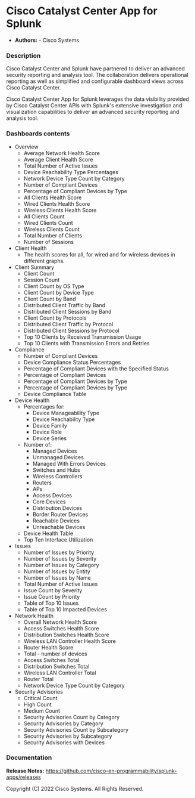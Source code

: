 
Cisco Catalyst Center App for Splunk
===============================

* **Authors:** - Cisco Systems

### Description ###

Cisco Catalyst Center and Splunk have partnered to deliver an advanced
security reporting and analysis tool. The collaboration delivers
operational reporting as well as simplified and configurable dashboard
views across Cisco Catalyst Center.

Cisco Catalyst Center App for Splunk leverages the data visibility provided
by Cisco Catalyst Center APIs with Splunk's extensive investigation and visualization
capabilities to deliver an advanced security reporting and analysis tool.


### Dashboards contents ###

- Overview
    * Average Network Health Score
    * Average Client Health Score
    * Total Number of Active Issues
    * Device Reachability Type Percentages
    * Network Device Type Count by Category
    * Number of Compliant Devices
    * Percentage of Compliant Devices by Type
    * All Clients Health Score
    * Wired Clients Health Score
    * Wireless Clients Health Score
    * All Clients Count
    * Wired Clients Count
    * Wireless Clients Count
    * Total Number of Clients
    * Number of Sessions
- Client Health
    * The health scores for all, for wired and for wireless devices in different graphs.
- Client Summary
    * Client Count
    * Session Count
    * Client Count by OS Type
    * Client Count by Device Type
    * Client Count by Band
    * Distributed Client Traffic by Band
    * Distributed Client Sessions by Band
    * Client Count by Protocols
    * Distributed Client Traffic by Protocol
    * Distributed Client Sessions by Protocol
    * Top 10 Clients by Received Transmission Usage
    * Top 10 Clients with Transmission Errors and Retries
- Compliance
    * Number of Compliant Devices
    * Device Compliance Status Percentages
    * Percentage of Compliant Devices with the Specified Status
    * Percentage of Compliant Devices
    * Percentage of Compliant Devices by Type
    * Percentage of Compliant Devices by Type
    * Device Compliance Table
- Device Health
    * Percentages for:
        - Device Manageability Type
        - Device Reachability Type
        - Device Family
        - Device Role
        - Device Series
    * Number of:
        - Managed Devices
        - Unmanaged Devices
        - Managed With Errors Devices
        - Switches and Hubs
        - Wireless Controllers
        - Routers
        - APs
        - Access Devices
        - Core Devices
        - Distribution Devices
        - Border Router Devices
        - Reachable Devices
        - Unreachable Devices
    * Device Health Table
    * Top Ten Interface Utilization
- Issues
    * Number of Issues by Priority
    * Number of Issues by Severity
    * Number of Issues by Category
    * Number of Issues by Entity
    * Number of Issues by Name
    * Total Number of Active Issues
    * Issue Count by Severity
    * Issue Count by Priority
    * Table of Top 10 Issues
    * Table of Top 10 Impacted Devices
- Network Health
    * Overall Network Health Score
    * Access Switches Health Score
    * Distribution Switches Health Score
    * Wireless LAN Controller Health Score
    * Router Health Score
    * Total - number of devices
    * Access Switches Total
    * Distribution Switches Total
    * Wireless LAN Controller Total
    * Router Total
    * Network Device Type Count by Category
- Security Advisories
    * Critical Count
    * High Count
    * Medium Count
    * Security Advisories Count by Category
    * Security Advisories by Category
    * Security Advisories Count by Subcategory
    * Security Advisories by Subcategory
    * Security Advisories with Devices

### Documentation ###

**Release Notes:** https://github.com/cisco-en-programmability/splunk-apps/releases

Copyright (C) 2022 Cisco Systems. All Rights Reserved.
